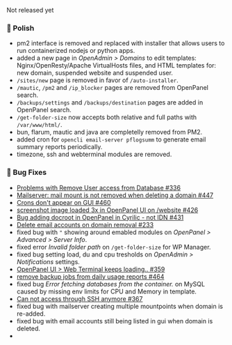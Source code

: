 Not released yet

### 💅 Polish
- pm2 interface is removed and replaced with installer that allows users to run containerized nodejs or python apps.
- added a new page in *OpenAdmin > Domains* to edit templates: Nginx/OpenResty/Apache VirtualHosts files, and HTML templates for: new domain, suspended website and suspended user.
- `/sites/new` page is removed in favor of `/auto-installer`.
- `/mautic`, `/pm2` and `/ip_blocker` pages are removed from OpenPanel search.
- `/backups/settings` and `/backups/destination` pages are added in OpenPanel search.
- `/get-folder-size` now accepts both relative and full paths with `/var/www/html/`.
- bun, flarum, mautic and java are completelly removed from PM2.
- added cron for `opencli email-server pflogsumm` to generate email summary reports periodically.
- timezone, ssh and webterminal modules are removed.

### 🐛 Bug Fixes
- [Problems with Remove User access from Database #336](https://github.com/stefanpejcic/OpenPanel/issues/336)
- [Mailserver: mail mount is not removed when deleting a domain #447](https://github.com/stefanpejcic/OpenPanel/issues/447)
- [Crons don't appear on GUI #460](https://github.com/stefanpejcic/OpenPanel/issues/460)
- [screenshot image loaded 3x in OpenPanel UI on /website #426](https://github.com/stefanpejcic/OpenPanel/issues/426)
- [Bug adding docroot in OpenPanel in Cyrilic - not IDN #431](https://github.com/stefanpejcic/OpenPanel/issues/431)
- [Delete email accounts on domain removal #233](https://github.com/stefanpejcic/OpenPanel/issues/233)
- fixed bug with `"` showing around emabled modules on *OpenPanel > Advanced > Server Info*.
- fixed error *Invalid folder path* on `/get-folder-size` for WP Manager.
- fixed bug setting load, du and cpu tresholds on *OpenAdmin > Notifications* settings.
- [OpenPanel UI > Web Terminal keeps loading.. #359](https://github.com/stefanpejcic/OpenPanel/issues/359)
- [remove backup jobs from daily usage reports #464](https://github.com/stefanpejcic/OpenPanel/issues/464)
- fixed bug *Error fetching databases from the container.* on MySQL caused by missing env limits for CPU and Memory in template.
- [Can not access through SSH anymore #367](https://github.com/stefanpejcic/OpenPanel/issues/367)
- fixed bug with mailserver creating multiple mountpoints when domain is re-added.
- fixed bug with email accounts still being listed in gui when domain is deleted.
- 


